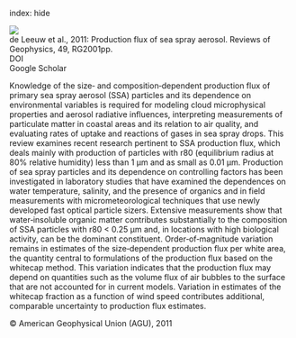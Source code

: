 index: hide

<div class="Citation">
    <div class="Citation-thumb CitationThumb-linked"  data-href="https://doi.org/10.1029/2010rg000349">
      <img src="https://static.claimspace.cloud/climate-study-static/refs/thumbs/7/de_Leeuw_et_al_2011-thumb.png" />
    </div>

  <div class="Citation-body">
    <div class="Citation-text">de Leeuw et al., 2011: Production flux of sea spray aerosol. <span class="Article-journal">Reviews of Geophysics, </span><span class="Article-volume">49, </span>RG2001pp.</div>
    <div class="Citation-links">
      <div class="CitationLink" data-href="https://doi.org/10.1029/2010rg000349">
        <div class="CitationLink-icon CitationLink-Doi"></div>
        <div class="CitationLink-text">DOI</div>
      </div>
      <div class="CitationLink" data-href="https://scholar.google.com/scholar?q=10.1029/2010rg000349">
        <div class="CitationLink-icon CitationLink-Scholar"></div>
        <div class="CitationLink-text">Google Scholar</div>
      </div>
    </div>
  </div>
</div>

Knowledge of the size‐ and composition‐dependent production flux of primary sea spray aerosol (SSA) particles and its dependence on environmental variables is required for modeling cloud microphysical properties and aerosol radiative influences, interpreting measurements of particulate matter in coastal areas and its relation to air quality, and evaluating rates of uptake and reactions of gases in sea spray drops. This review examines recent research pertinent to SSA production flux, which deals mainly with production of particles with r80 (equilibrium radius at 80% relative humidity) less than 1 μm and as small as 0.01 μm. Production of sea spray particles and its dependence on controlling factors has been investigated in laboratory studies that have examined the dependences on water temperature, salinity, and the presence of organics and in field measurements with micrometeorological techniques that use newly developed fast optical particle sizers. Extensive measurements show that water‐insoluble organic matter contributes substantially to the composition of SSA particles with r80 < 0.25 μm and, in locations with high biological activity, can be the dominant constituent. Order‐of‐magnitude variation remains in estimates of the size‐dependent production flux per white area, the quantity central to formulations of the production flux based on the whitecap method. This variation indicates that the production flux may depend on quantities such as the volume flux of air bubbles to the surface that are not accounted for in current models. Variation in estimates of the whitecap fraction as a function of wind speed contributes additional, comparable uncertainty to production flux estimates.

<div class="Citation-copy">
&copy; American Geophysical Union (AGU), 2011
</div>